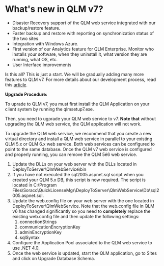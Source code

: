 # What's new in QLM v7?

* Disaster Recovery support of the QLM web service integrated with our backup/restore feature.
* Faster backup and restore with reporting on synchronization status of the two sites
* Integration with Windows Azure.
* First version of our Analytics feature for QLM Enterprise. Monitor who installs your software, when they uninstall it, what version they are running, what OS, etc.
* User Interface improvements

Is this all? This is just a start. We will be gradually adding many more features to QLM v7. For more details about our development process, read this [article](http://soracoinc.com/Blog/tabid/102/EntryId/7/Iterative-Releases.aspx).

&#x20;**Upgrade Procedure:**

To uprade to QLM v7, you must first install the QLM Application on your client system by running the qlmsetup7.exe.

Then, you need to ugprade your QLM web service to v7. **Note that** without upgrading the QLM web service, the QLM application will not work.

To upgrade the QLM web service, we recommend that you create a new virtual directory and install a QLM web service in parallel to your existing QLM 5.x or QLM 6.x web service. Both web services can be configured to point to the same database. Once the QLM v7 web service is configured and properly running, you can remove the QLM 5é6 web service.&#x20;

1. Update the DLLs on your web server with the DLLs located in DeployToServer\QlmWebService\bin
2. If you have not executed the sql2005.aspnet.sql script when you created your QLM 5.x DB, this script is now required. The script is located in C:\Program Files\Soraco\QuickLicenseMgr\DeployToServer\QlmWebService\Db\sql2005.aspnet.sql.&#x20;
3. Update the web.config file on your web server with the one located in  DeployToServer\QlmWebService. Note that the web.config file in QLM v6 has changed significantly so you need to **completely** replace the existing web.config file and then update the following settings:
   1. connectionStrings&#x20;
   2. communicationEncryptionKey
   3. adminEncryptionKey
   4. sqlSyntax
4. Configure the Application Pool associated to the QLM web service to use .NET 4.0.
5. Once the web service is updated, start the QLM application, go to Sites and click on Upgrade Database Schema.
